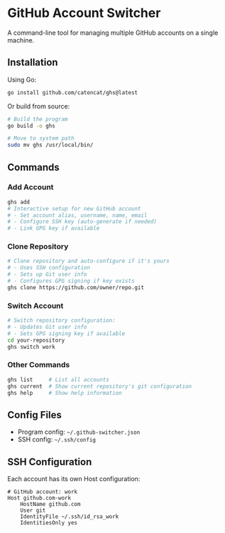 # GitHub Account Switcher

A command-line tool for managing multiple GitHub accounts on a single machine.

## Installation

Using Go:
```bash
go install github.com/catoncat/ghs@latest
```

Or build from source:
```bash
# Build the program
go build -o ghs

# Move to system path
sudo mv ghs /usr/local/bin/
```

## Commands

### Add Account
```bash
ghs add
# Interactive setup for new GitHub account
# - Set account alias, username, name, email
# - Configure SSH key (auto-generate if needed)
# - Link GPG key if available
```

### Clone Repository
```bash
# Clone repository and auto-configure if it's yours
# - Uses SSH configuration
# - Sets up Git user info
# - Configures GPG signing if key exists
ghs clone https://github.com/owner/repo.git
```

### Switch Account
```bash
# Switch repository configuration:
# - Updates Git user info
# - Sets GPG signing key if available
cd your-repository
ghs switch work
```

### Other Commands
```bash
ghs list     # List all accounts
ghs current  # Show current repository's git configuration
ghs help     # Show help information
```

## Config Files
- Program config: `~/.github-switcher.json`
- SSH config: `~/.ssh/config`

## SSH Configuration

Each account has its own Host configuration:
```
# GitHub account: work
Host github.com-work
    HostName github.com
    User git
    IdentityFile ~/.ssh/id_rsa_work
    IdentitiesOnly yes
```

